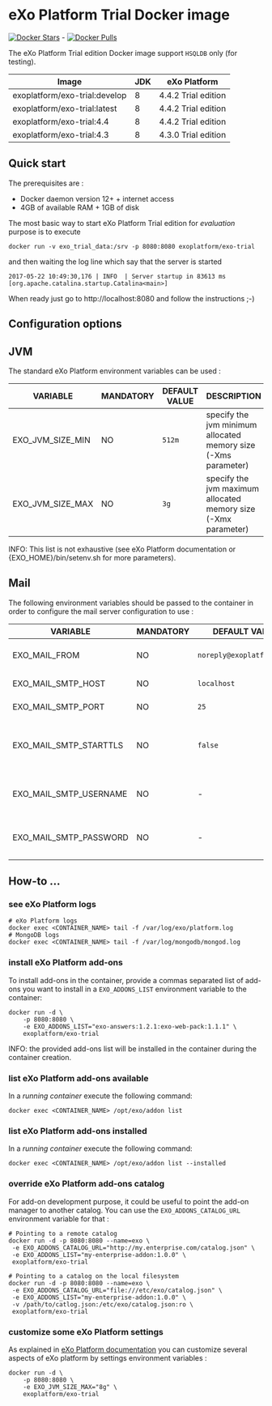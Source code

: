 # eXo Platform Trial Docker image
[![Docker Stars](https://img.shields.io/docker/stars/exoplatform/exo-trial.svg)]() - [![Docker Pulls](https://img.shields.io/docker/pulls/exoplatform/exo-trial.svg)]()

The eXo Platform Trial edition Docker image support `HSQLDB` only (for testing).

|    Image                        |  JDK  |   eXo Platform           
|---------------------------------|-------|--------------------------
|exoplatform/exo-trial:develop    |   8   | 4.4.2 Trial edition      
|exoplatform/exo-trial:latest     |   8   | 4.4.2 Trial edition      
|exoplatform/exo-trial:4.4        |   8   | 4.4.2 Trial edition      
|exoplatform/exo-trial:4.3        |   8   | 4.3.0 Trial edition      

## Quick start

The prerequisites are :
* Docker daemon version 12+ + internet access
* 4GB of available RAM + 1GB of disk


The most basic way to start eXo Platform Trial edition for *evaluation* purpose is to execute
```
docker run -v exo_trial_data:/srv -p 8080:8080 exoplatform/exo-trial
```
and then waiting the log line which say that the server is started
```
2017-05-22 10:49:30,176 | INFO  | Server startup in 83613 ms [org.apache.catalina.startup.Catalina<main>]
```
When ready just go to http://localhost:8080 and follow the instructions ;-)

## Configuration options

## JVM

The standard eXo Platform environment variables can be used :

|    VARIABLE              |  MANDATORY  |   DEFAULT VALUE          |  DESCRIPTION
|--------------------------|-------------|--------------------------|----------------
| EXO_JVM_SIZE_MIN | NO | `512m` | specify the jvm minimum allocated memory size (-Xms parameter)
| EXO_JVM_SIZE_MAX | NO | `3g` | specify the jvm maximum allocated memory size (-Xmx parameter)

INFO: This list is not exhaustive (see eXo Platform documentation or {EXO_HOME}/bin/setenv.sh for more parameters).

## Mail

The following environment variables should be passed to the container in order to configure the mail server configuration to use :

|    VARIABLE              |  MANDATORY  |   DEFAULT VALUE          |  DESCRIPTION
|--------------------------|-------------|--------------------------|----------------
| EXO_MAIL_FROM | NO | `noreply@exoplatform.com` | "from" field of emails sent by eXo platform
| EXO_MAIL_SMTP_HOST | NO | `localhost` | SMTP Server hostname
| EXO_MAIL_SMTP_PORT | NO | `25` | SMTP Server port
| EXO_MAIL_SMTP_STARTTLS | NO | `false` | true to enable the secure (TLS) SMTP. See RFC 3207.
| EXO_MAIL_SMTP_USERNAME | NO | - | authentication username for smtp server (if needed)
| EXO_MAIL_SMTP_PASSWORD | NO | - | authentication password for smtp server (if needed)

## How-to ...

### see eXo Platform logs

```
# eXo Platform logs
docker exec <CONTAINER_NAME> tail -f /var/log/exo/platform.log
# MongoDB logs
docker exec <CONTAINER_NAME> tail -f /var/log/mongodb/mongod.log
```

### install eXo Platform add-ons

To install add-ons in the container, provide a commas separated list of add-ons you want to install in a `EXO_ADDONS_LIST` environment variable to the container:

```
docker run -d \
    -p 8080:8080 \
    -e EXO_ADDONS_LIST="exo-answers:1.2.1:exo-web-pack:1.1.1" \
    exoplatform/exo-trial
```

INFO: the provided add-ons list will be installed in the container during the container creation.


### list eXo Platform add-ons available

In a *running container* execute the following command:

```
docker exec <CONTAINER_NAME> /opt/exo/addon list
```

### list eXo Platform add-ons installed

In a *running container* execute the following command:

```
docker exec <CONTAINER_NAME> /opt/exo/addon list --installed
```

### override eXo Platform add-ons catalog

For add-on development purpose, it could be useful to point the add-on manager to another catalog.
You can use the ``EXO_ADDONS_CATALOG_URL`` environment variable for that :

```
# Pointing to a remote catalog
docker run -d -p 8080:8080 --name=exo \
 -e EXO_ADDONS_CATALOG_URL="http://my.enterprise.com/catalog.json" \
 -e EXO_ADDONS_LIST="my-enterprise-addon:1.0.0" \
 exoplatform/exo-trial

# Pointing to a catalog on the local filesystem
docker run -d -p 8080:8080 --name=exo \
 -e EXO_ADDONS_CATALOG_URL="file:///etc/exo/catalog.json" \
 -e EXO_ADDONS_LIST="my-enterprise-addon:1.0.0" \
 -v /path/to/catlog.json:/etc/exo/catalog.json:ro \
 exoplatform/exo-trial
```

### customize some eXo Platform settings

As explained in [eXo Platform documentation](https://www.exoplatform.com/docs/PLF44/PLFAdminGuide.InstallationAndStartup.CustomizingEnvironmentVariables.html) you can customize several aspects of eXo platform by settings environment variables :

```
docker run -d \
    -p 8080:8080 \
    -e EXO_JVM_SIZE_MAX="8g" \
    exoplatform/exo-trial
```
